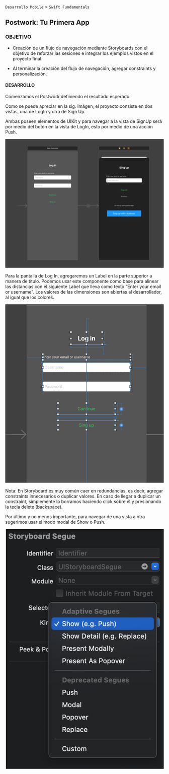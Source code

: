 
`Desarrollo Mobile` > `Swift Fundamentals`

## Postwork: Tu Primera App

### OBJETIVO

- Creación de un flujo de navegación mediante Storyboards con el objetivo de reforzar las sesiones e integrar los ejemplos vistos en el proyecto final.

- Al terminar la creación del flujo de navegación, agregar constraints y personalización.


#### DESARROLLO

Comenzamos el Postwork definiendo el resultado esperado. 

Como se puede apreciar en la sig. Imágen, el proyecto consiste en dos vistas, una de LogIn y otra de Sign Up.  

Ambas poseen elementos de UIKit y para navegar a la vista de SignUp será por medio del botón en la vista de LogIn, esto por medio de una acción Push.


![](1.png)


Para la pantalla de Log In, agregaremos un Label en la parte superior a manera de título. Podemos usar este componente como base para alinear las distancias con el siguiente Label que lleva como texto “Enter your email or username”. Los valores de las dimensiones son abiertas al desarrollador, al igual que los colores.

![](2.png)

Nota: En Storyboard es muy común caer en redundancias, es decir, agregar constraints innecesarios o duplicar valores. En caso de llegar a duplicar un constraint, simplemente lo borramos haciendo click sobre él y presionando la tecla delete (backspace).

Por último y no menos importante, para navegar de una vista a otra sugerimos usar el modo modal de Show o Push.

![](3.png)
